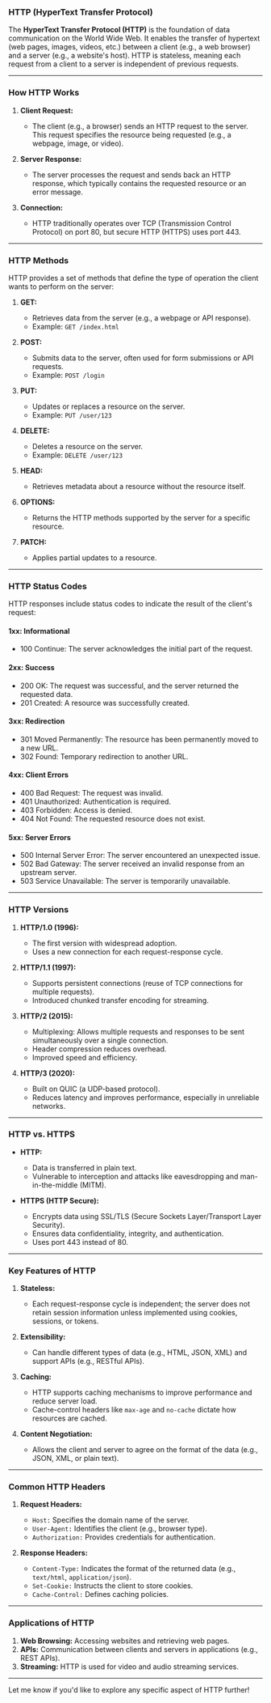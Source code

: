 ### **HTTP (HyperText Transfer Protocol)**

The **HyperText Transfer Protocol (HTTP)** is the foundation of data communication on the World Wide Web. It enables the transfer of hypertext (web pages, images, videos, etc.) between a client (e.g., a web browser) and a server (e.g., a website's host). HTTP is stateless, meaning each request from a client to a server is independent of previous requests.

---

### **How HTTP Works**

1. **Client Request:**
   - The client (e.g., a browser) sends an HTTP request to the server. This request specifies the resource being requested (e.g., a webpage, image, or video).

2. **Server Response:**
   - The server processes the request and sends back an HTTP response, which typically contains the requested resource or an error message.

3. **Connection:**
   - HTTP traditionally operates over TCP (Transmission Control Protocol) on port 80, but secure HTTP (HTTPS) uses port 443.

---

### **HTTP Methods**

HTTP provides a set of methods that define the type of operation the client wants to perform on the server:

1. **GET:**
   - Retrieves data from the server (e.g., a webpage or API response).
   - Example: `GET /index.html`

2. **POST:**
   - Submits data to the server, often used for form submissions or API requests.
   - Example: `POST /login`

3. **PUT:**
   - Updates or replaces a resource on the server.
   - Example: `PUT /user/123`

4. **DELETE:**
   - Deletes a resource on the server.
   - Example: `DELETE /user/123`

5. **HEAD:**
   - Retrieves metadata about a resource without the resource itself.

6. **OPTIONS:**
   - Returns the HTTP methods supported by the server for a specific resource.

7. **PATCH:**
   - Applies partial updates to a resource.

---

### **HTTP Status Codes**

HTTP responses include status codes to indicate the result of the client's request:

#### **1xx: Informational**
- 100 Continue: The server acknowledges the initial part of the request.

#### **2xx: Success**
- 200 OK: The request was successful, and the server returned the requested data.
- 201 Created: A resource was successfully created.

#### **3xx: Redirection**
- 301 Moved Permanently: The resource has been permanently moved to a new URL.
- 302 Found: Temporary redirection to another URL.

#### **4xx: Client Errors**
- 400 Bad Request: The request was invalid.
- 401 Unauthorized: Authentication is required.
- 403 Forbidden: Access is denied.
- 404 Not Found: The requested resource does not exist.

#### **5xx: Server Errors**
- 500 Internal Server Error: The server encountered an unexpected issue.
- 502 Bad Gateway: The server received an invalid response from an upstream server.
- 503 Service Unavailable: The server is temporarily unavailable.

---

### **HTTP Versions**

1. **HTTP/1.0 (1996):**
   - The first version with widespread adoption.
   - Uses a new connection for each request-response cycle.

2. **HTTP/1.1 (1997):**
   - Supports persistent connections (reuse of TCP connections for multiple requests).
   - Introduced chunked transfer encoding for streaming.

3. **HTTP/2 (2015):**
   - Multiplexing: Allows multiple requests and responses to be sent simultaneously over a single connection.
   - Header compression reduces overhead.
   - Improved speed and efficiency.

4. **HTTP/3 (2020):**
   - Built on QUIC (a UDP-based protocol).
   - Reduces latency and improves performance, especially in unreliable networks.

---

### **HTTP vs. HTTPS**

- **HTTP:**
  - Data is transferred in plain text.
  - Vulnerable to interception and attacks like eavesdropping and man-in-the-middle (MITM).

- **HTTPS (HTTP Secure):**
  - Encrypts data using SSL/TLS (Secure Sockets Layer/Transport Layer Security).
  - Ensures data confidentiality, integrity, and authentication.
  - Uses port 443 instead of 80.

---

### **Key Features of HTTP**

1. **Stateless:**
   - Each request-response cycle is independent; the server does not retain session information unless implemented using cookies, sessions, or tokens.

2. **Extensibility:**
   - Can handle different types of data (e.g., HTML, JSON, XML) and support APIs (e.g., RESTful APIs).

3. **Caching:**
   - HTTP supports caching mechanisms to improve performance and reduce server load.
   - Cache-control headers like `max-age` and `no-cache` dictate how resources are cached.

4. **Content Negotiation:**
   - Allows the client and server to agree on the format of the data (e.g., JSON, XML, or plain text).

---

### **Common HTTP Headers**

1. **Request Headers:**
   - `Host:` Specifies the domain name of the server.
   - `User-Agent:` Identifies the client (e.g., browser type).
   - `Authorization:` Provides credentials for authentication.

2. **Response Headers:**
   - `Content-Type:` Indicates the format of the returned data (e.g., `text/html`, `application/json`).
   - `Set-Cookie:` Instructs the client to store cookies.
   - `Cache-Control:` Defines caching policies.

---

### **Applications of HTTP**

1. **Web Browsing:** Accessing websites and retrieving web pages.
2. **APIs:** Communication between clients and servers in applications (e.g., REST APIs).
3. **Streaming:** HTTP is used for video and audio streaming services.

---

Let me know if you'd like to explore any specific aspect of HTTP further!
